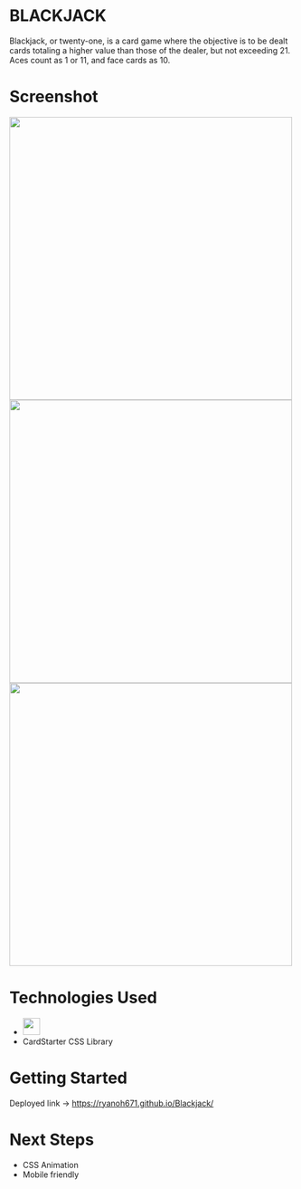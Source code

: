 # BLACKJACK

Blackjack, or twenty-one, is a card game where the objective is to be dealt cards totaling a higher value than those of the dealer, but not exceeding 21. Aces count as 1 or 11, and face cards as 10. 

# Screenshot

<img src="https://i.imgur.com/SfLYCDZ.png" height=500px> <img src="https://i.imgur.com/PPYOkId.png" height=500px> <img src="https://i.imgur.com/IOuzLMj.png" height=500px>

# Technologies Used

- <img src="https://i.imgur.com/9NVDDPe.png" height=30px;> 
- CardStarter CSS Library

# Getting Started


Deployed link ->
https://ryanoh671.github.io/Blackjack/

# Next Steps

- CSS Animation
- Mobile friendly